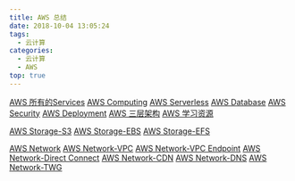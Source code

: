 ```yaml
---
title: AWS 总结
date: 2018-10-04 13:05:24
tags:
  - 云计算
categories:
  - 云计算  
  - AWS
top: true    
---
```


<p></p>
<!-- more -->


[AWS 所有的Services](../../../../2022/10/01/awsAllServices/)
[AWS Computing](../../../../2022/03/30/awsComputing/)
[AWS Serverless](../../../../2022/05/12/awsServerless/)
[AWS Database](../../../../2022/10/01/awsDatabase/)
[AWS Security](../../../../2022/10/01/awssecurity/)
[AWS Deployment](../../../../2022/06/18/awsDeployment/)
[AWS 三层架构](../../../../2022/05/01/awsArch/)
[AWS 学习资源](../../../../2022/10/01/awsStudyResource/)


[AWS Storage-S3](../../../../2022/10/01/awsStorageS3/)
[AWS Storage-EBS](../../../../2022/11/17/awsStorageEBS/)
[AWS Storage-EFS](../../../../2022/06/17/awsStorageEFS/)


[AWS Network](../../../../2022/10/01/awsNetwork/)
[AWS Network-VPC](../../../../2022/10/30/awsNetworkVPC/)
[AWS Network-VPC Endpoint](../../../../2022/06/17/awsNetworkVPCendpoint/)
[AWS Network-Direct Connect](../../../../2022/10/30/awsNetworkDX/)
[AWS Network-CDN](../../../../2022/05/03/awsNetworkCDN/)
[AWS Network-DNS](../../../../2022/05/03/awsNetworkDNS/)
[AWS Network-TWG](../../../../2022/05/05/awsNetworkTGW/)
 

